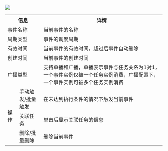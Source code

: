 ![](https://qcloudimg.tencent-cloud.cn/raw/e47fe95e422f62b46769df6084b982fd.png)
<table>
<tr>
<th colspan=2>信息</th>
<th>详情</th>
</tr><tr>
<td  colspan=2>事件名称</td>
<td>当前事件的名称</td>
</tr><tr>
<td  colspan=2>周期类型</td>
<td>事件的调度周期</td>
</tr><tr>
<td  colspan=2>有效时间</td>
<td>当前事件的有效时间，超过后事件自动删除</td>
</tr>
<tr>
<td  colspan=2>创建时间</td>
<td>当前事件的创建时间</td>
</tr>
<tr>
<td  colspan=2>广播类型</td>
<td>支持单播和广播，单播表示事件与任务关系为1对1，一个事件实例仅被一个任务实例消费，广播配置下，一个事件实例可被多个任务实例消费</td>
</tr>
<tr>
<td rowspan=3>操作</td>
<td>手动触发/批量触发</td>
<td>在未达到执行条件的情况下触发当前事件</td>
</tr><tr>
<td>关联任务</td>
<td>单击后显示关联任务的信息</td>
</tr><tr>
<td>删除/批量删除</td>
<td>删除当前事件</td>
</tr>
</table>


